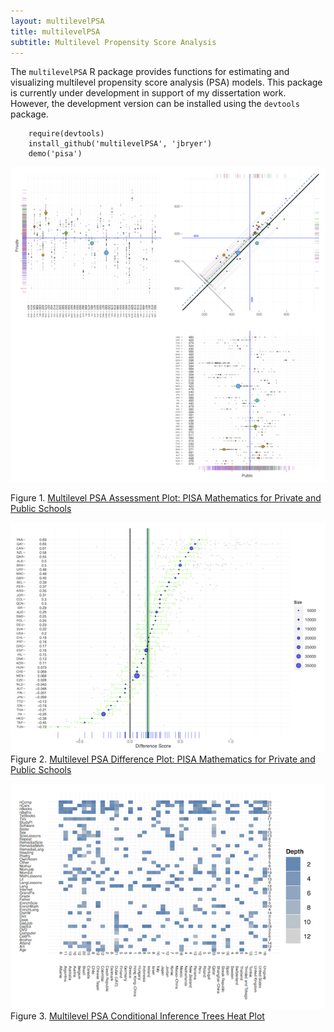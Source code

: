 ```yaml
---
layout: multilevelPSA
title: multilevelPSA
subtitle: Multilevel Propensity Score Analysis
---
```


The `multilevelPSA` R package provides functions for estimating and visualizing multilevel propensity score analysis (PSA) models. This package is currently under development in support of my dissertation work. However, the development version can be installed using the `devtools` package.

		require(devtools)
		install_github('multilevelPSA', 'jbryer')
		demo('pisa')
		
![PISA Mathematics](pisaMath.png)

Figure 1. [Multilevel PSA Assessment Plot: PISA Mathematics for Private and Public Schools](pisaMath.pdf)

![PISA Mathematics Difference Plot](pisaMathDiff.png)
Figure 2. [Multilevel PSA Difference Plot: PISA Mathematics for Private and Public Schools](pisaMathDiff.pdf)

![PISA Conditional Inference Tree Plot](pisaTreeHeat.png)
Figure 3. [Multilevel PSA Conditional Inference Trees Heat Plot](pisaTreeHeat.pdf)
